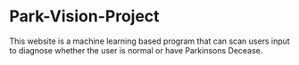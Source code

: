 # Park-Vision-Project
This website is a machine learning based program that can scan users input to diagnose whether the user is normal or have Parkinsons Decease.
